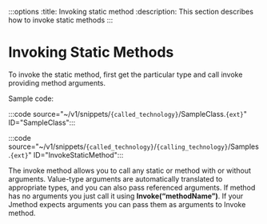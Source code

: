 :::options
:title: Invoking static method
:description: This section describes how to invoke static methods
:::

# Invoking Static Methods

To invoke the static method, first get the particular type and call invoke providing method arguments.

Sample code:

:::code source="~/v1/snippets/`{called_technology}`/SampleClass.`{ext}`" ID="SampleClass":::

:::code source="~/v1/snippets/`{called_technology}`/`{calling_technology}`/Samples.`{ext}`" ID="InvokeStaticMethod":::

The invoke method allows you to call any static or method with or without arguments. Value-type arguments are automatically translated to appropriate types, and you can also pass referenced arguments. If method has no arguments you just call it using **Invoke(“methodName”)**. If your Jmethod expects arguments you can pass them as arguments to Invoke method.

